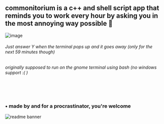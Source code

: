 ## commonitorium is a c++ and shell script app that reminds you to work every hour by asking you in the most annoying way possible 🤖

![image](https://github.com/user-attachments/assets/3854e582-8058-499a-95e4-9642221c11c2)

###### Just answer Y when the terminal pops up and it goes away (only for the next 59 minutes though)
###### originally supposed to run on the gnome terminal using bash (no windows support :( )
<br>
<br>

### • made by and for a procrastinator, you're welcome

![readme banner](https://github.com/user-attachments/assets/65ff1c69-37e0-4438-8553-83305ef4407a)
